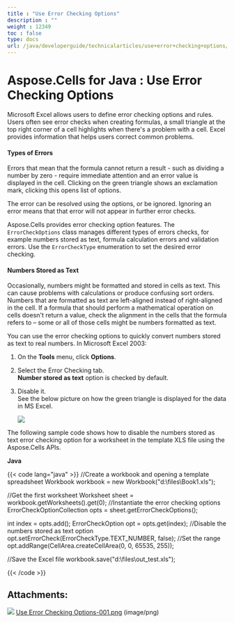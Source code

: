 ```yaml
---
title : "Use Error Checking Options" 
description : "" 
weight : 12349 
toc : false
type: docs
url: /java/developerguide/technicalarticles/use+error+checking+options/
---
```


# Aspose.Cells for Java : Use Error Checking Options


Microsoft Excel allows users to define error checking options and rules. Users often see error checks when creating formulas, a small triangle at the top right corner of a cell highlights when there's a problem with a cell. Excel provides information that helps users correct common problems.

#### Types of Errors

Errors that mean that the formula cannot return a result - such as dividing a number by zero - require immediate attention and an error value is displayed in the cell. Clicking on the green triangle shows an exclamation mark, clicking this opens list of options.

The error can be resolved using the options, or be ignored. Ignoring an error means that that error will not appear in further error checks.

Aspose.Cells provides error checking option features. The `ErrorCheckOptions` class manages different types of errors checks, for example numbers stored as text, formula calculation errors and validation errors. Use the `ErrorCheckType` enumeration to set the desired error checking.

#### Numbers Stored as Text

Occasionally, numbers might be formatted and stored in cells as text. This can cause problems with calculations or produce confusing sort orders. Numbers that are formatted as text are left-aligned instead of right-aligned in the cell. If a formula that should perform a mathematical operation on cells doesn't return a value, check the alignment in the cells that the formula refers to – some or all of those cells might be numbers formatted as text.

You can use the error checking options to quickly convert numbers stored as text to real numbers. In Microsoft Excel 2003:

1.  On the **Tools** menu, click **Options**.
2.  Select the Error Checking tab.  
    **Number stored as text** option is checked by default.
3.  Disable it.  
    See the below picture on how the green triangle is displayed for the data in MS Excel.  
      
    ![](https://docs2.aspose.com/cells/java/attachments/5276611/5472598.png)  
    

The following sample code shows how to disable the numbers stored as text error checking option for a worksheet in the template XLS file using the Aspose.Cells APIs.

**Java**

{{< code lang="java" >}}
//Create a workbook and opening a template spreadsheet
Workbook workbook = new Workbook("d:\\files\\Book1.xls");

//Get the first worksheet
Worksheet sheet = workbook.getWorksheets().get(0);
//Instantiate the error checking options
ErrorCheckOptionCollection opts = sheet.getErrorCheckOptions();

int index = opts.add();
ErrorCheckOption opt = opts.get(index);
//Disable the numbers stored as text option
opt.setErrorCheck(ErrorCheckType.TEXT_NUMBER, false);
//Set the range
opt.addRange(CellArea.createCellArea(0, 0, 65535, 255));

//Save the Excel file
workbook.save("d:\\files\\out_test.xls");
 
{{< /code >}}

## Attachments:

![](https://docs2.aspose.com/cells/java/images/icons/bullet_blue.gif) [Use Error Checking Options-001.png](https://docs2.aspose.com/cells/java/attachments/5276611/5472598.png) (image/png)  


